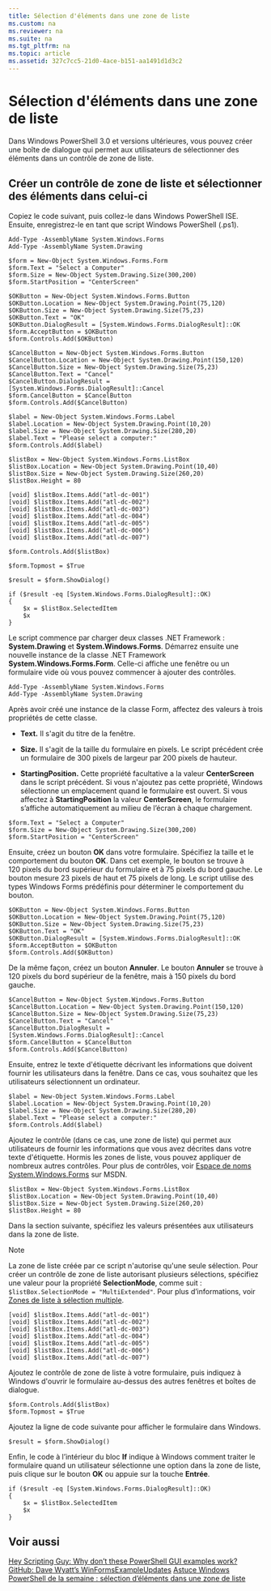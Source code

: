 ```yaml
---
title: Sélection d'éléments dans une zone de liste
ms.custom: na
ms.reviewer: na
ms.suite: na
ms.tgt_pltfrm: na
ms.topic: article
ms.assetid: 327c7cc5-21d0-4ace-b151-aa1491d1d3c2
---
```

# Sélection d'éléments dans une zone de liste
Dans Windows PowerShell 3.0 et versions ultérieures, vous pouvez créer une boîte de dialogue qui permet aux utilisateurs de sélectionner des éléments dans un contrôle de zone de liste.

## Créer un contrôle de zone de liste et sélectionner des éléments dans celui-ci
Copiez le code suivant, puis collez-le dans Windows PowerShell ISE. Ensuite, enregistrez-le en tant que script Windows PowerShell (.ps1).

```
Add-Type -AssemblyName System.Windows.Forms
Add-Type -AssemblyName System.Drawing

$form = New-Object System.Windows.Forms.Form 
$form.Text = "Select a Computer"
$form.Size = New-Object System.Drawing.Size(300,200) 
$form.StartPosition = "CenterScreen"

$OKButton = New-Object System.Windows.Forms.Button
$OKButton.Location = New-Object System.Drawing.Point(75,120)
$OKButton.Size = New-Object System.Drawing.Size(75,23)
$OKButton.Text = "OK"
$OKButton.DialogResult = [System.Windows.Forms.DialogResult]::OK
$form.AcceptButton = $OKButton
$form.Controls.Add($OKButton)

$CancelButton = New-Object System.Windows.Forms.Button
$CancelButton.Location = New-Object System.Drawing.Point(150,120)
$CancelButton.Size = New-Object System.Drawing.Size(75,23)
$CancelButton.Text = "Cancel"
$CancelButton.DialogResult = [System.Windows.Forms.DialogResult]::Cancel
$form.CancelButton = $CancelButton
$form.Controls.Add($CancelButton)

$label = New-Object System.Windows.Forms.Label
$label.Location = New-Object System.Drawing.Point(10,20) 
$label.Size = New-Object System.Drawing.Size(280,20) 
$label.Text = "Please select a computer:"
$form.Controls.Add($label) 

$listBox = New-Object System.Windows.Forms.ListBox 
$listBox.Location = New-Object System.Drawing.Point(10,40) 
$listBox.Size = New-Object System.Drawing.Size(260,20) 
$listBox.Height = 80

[void] $listBox.Items.Add("atl-dc-001")
[void] $listBox.Items.Add("atl-dc-002")
[void] $listBox.Items.Add("atl-dc-003")
[void] $listBox.Items.Add("atl-dc-004")
[void] $listBox.Items.Add("atl-dc-005")
[void] $listBox.Items.Add("atl-dc-006")
[void] $listBox.Items.Add("atl-dc-007")

$form.Controls.Add($listBox) 

$form.Topmost = $True

$result = $form.ShowDialog()

if ($result -eq [System.Windows.Forms.DialogResult]::OK)
{
    $x = $listBox.SelectedItem
    $x
}
```

Le script commence par charger deux classes .NET Framework : **System.Drawing** et **System.Windows.Forms**. Démarrez ensuite une nouvelle instance de la classe .NET Framework **System.Windows.Forms.Form**. Celle-ci affiche une fenêtre ou un formulaire vide où vous pouvez commencer à ajouter des contrôles.

```
Add-Type -AssemblyName System.Windows.Forms
Add-Type -AssemblyName System.Drawing
```

Après avoir créé une instance de la classe Form, affectez des valeurs à trois propriétés de cette classe.

-   **Text.** Il s'agit du titre de la fenêtre.

-   **Size.** Il s'agit de la taille du formulaire en pixels. Le script précédent crée un formulaire de 300 pixels de largeur par 200 pixels de hauteur.

-   **StartingPosition.** Cette propriété facultative a la valeur **CenterScreen** dans le script précédent. Si vous n'ajoutez pas cette propriété, Windows sélectionne un emplacement quand le formulaire est ouvert. Si vous affectez à **StartingPosition** la valeur **CenterScreen**, le formulaire s’affiche automatiquement au milieu de l’écran à chaque chargement.

```
$form.Text = "Select a Computer"
$form.Size = New-Object System.Drawing.Size(300,200) 
$form.StartPosition = "CenterScreen"
```

Ensuite, créez un bouton **OK** dans votre formulaire. Spécifiez la taille et le comportement du bouton **OK**. Dans cet exemple, le bouton se trouve à 120 pixels du bord supérieur du formulaire et à 75 pixels du bord gauche. Le bouton mesure 23 pixels de haut et 75 pixels de long. Le script utilise des types Windows Forms prédéfinis pour déterminer le comportement du bouton.

```
$OKButton = New-Object System.Windows.Forms.Button
$OKButton.Location = New-Object System.Drawing.Point(75,120)
$OKButton.Size = New-Object System.Drawing.Size(75,23)
$OKButton.Text = "OK"
$OKButton.DialogResult = [System.Windows.Forms.DialogResult]::OK
$form.AcceptButton = $OKButton
$form.Controls.Add($OKButton)
```

De la même façon, créez un bouton **Annuler**. Le bouton **Annuler** se trouve à 120 pixels du bord supérieur de la fenêtre, mais à 150 pixels du bord gauche.

```
$CancelButton = New-Object System.Windows.Forms.Button
$CancelButton.Location = New-Object System.Drawing.Point(150,120)
$CancelButton.Size = New-Object System.Drawing.Size(75,23)
$CancelButton.Text = "Cancel"
$CancelButton.DialogResult = [System.Windows.Forms.DialogResult]::Cancel
$form.CancelButton = $CancelButton
$form.Controls.Add($CancelButton)
```

Ensuite, entrez le texte d'étiquette décrivant les informations que doivent fournir les utilisateurs dans la fenêtre. Dans ce cas, vous souhaitez que les utilisateurs sélectionnent un ordinateur.

```
$label = New-Object System.Windows.Forms.Label
$label.Location = New-Object System.Drawing.Point(10,20) 
$label.Size = New-Object System.Drawing.Size(280,20) 
$label.Text = "Please select a computer:"
$form.Controls.Add($label)
```

Ajoutez le contrôle (dans ce cas, une zone de liste) qui permet aux utilisateurs de fournir les informations que vous avez décrites dans votre texte d'étiquette. Hormis les zones de liste, vous pouvez appliquer de nombreux autres contrôles. Pour plus de contrôles, voir [Espace de noms System.Windows.Forms](http://msdn.microsoft.com/library/k50ex0x9(v=vs.110).aspx) sur MSDN.

```
$listBox = New-Object System.Windows.Forms.ListBox 
$listBox.Location = New-Object System.Drawing.Point(10,40) 
$listBox.Size = New-Object System.Drawing.Size(260,20) 
$listBox.Height = 80
```

Dans la section suivante, spécifiez les valeurs présentées aux utilisateurs dans la zone de liste.

> [!NOTE]
> La zone de liste créée par ce script n'autorise qu'une seule sélection. Pour créer un contrôle de zone de liste autorisant plusieurs sélections, spécifiez une valeur pour la propriété **SelectionMode**, comme suit : `$listBox.SelectionMode = "MultiExtended"`. Pour plus d’informations, voir [Zones de liste à sélection multiple](../Topic/Multiple-selection-List-Boxes.md).

```
[void] $listBox.Items.Add("atl-dc-001")
[void] $listBox.Items.Add("atl-dc-002")
[void] $listBox.Items.Add("atl-dc-003")
[void] $listBox.Items.Add("atl-dc-004")
[void] $listBox.Items.Add("atl-dc-005")
[void] $listBox.Items.Add("atl-dc-006")
[void] $listBox.Items.Add("atl-dc-007")
```

Ajoutez le contrôle de zone de liste à votre formulaire, puis indiquez à Windows d'ouvrir le formulaire au-dessus des autres fenêtres et boîtes de dialogue.

```
$form.Controls.Add($listBox) 
$form.Topmost = $True
```

Ajoutez la ligne de code suivante pour afficher le formulaire dans Windows.

```
$result = $form.ShowDialog()
```

Enfin, le code à l’intérieur du bloc **If** indique à Windows comment traiter le formulaire quand un utilisateur sélectionne une option dans la zone de liste, puis clique sur le bouton **OK** ou appuie sur la touche **Entrée**.

```
if ($result -eq [System.Windows.Forms.DialogResult]::OK)
{
    $x = $listBox.SelectedItem
    $x
}
```

## Voir aussi
[Hey Scripting Guy:  Why don’t these PowerShell GUI examples work?](http://go.microsoft.com/fwlink/?LinkId=506644)
[GitHub: Dave Wyatt’s WinFormsExampleUpdates](https://github.com/dlwyatt/WinFormsExampleUpdates)
[Astuce Windows PowerShell de la semaine : sélection d’éléments dans une zone de liste](http://technet.microsoft.com/library/ff730949.aspx)



<!--HONumber=Apr16_HO1-->


